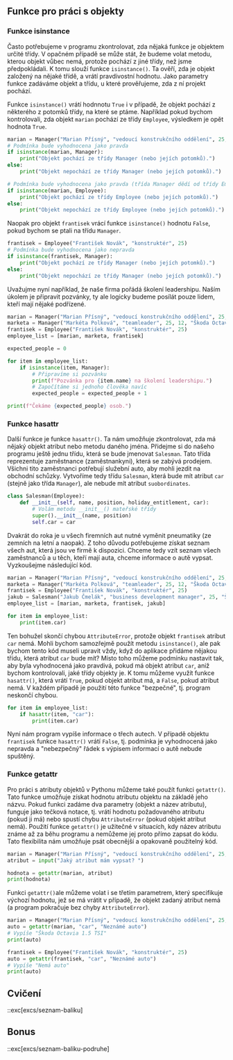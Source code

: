 ## Funkce pro práci s objekty

### Funkce isinstance

Často potřebujeme v programu zkontrolovat, zda nějaká funkce je objektem určité třídy. V opačném případě se může stát, že budeme volat metodu, kterou objekt vůbec nemá, protože pochází z jiné třídy, než jsme předpokládali. K tomu slouží funkce `isinstance()`. Ta ověří, zda je objekt založený na nějaké třídě, a vrátí pravdivostní hodnotu. Jako parametry funkce zadáváme objekt a třídu, u které prověřujeme, zda z ní projekt pochází.

Funkce `isinstance()` vrátí hodnnotu `True` i v případě, že objekt pochází z některého z potomků třídy, na které se ptáme. Například pokud bychom kontrolovali, zda objekt `marian` pochází ze třídy `Employee`, výsledkem je opět hodnota `True`.

```python
marian = Manager("Marian Přísný", "vedoucí konstrukčního oddělení", 25, 5, "Škoda Octavia 1.5 TSI")
# Podmínka bude vyhodnocena jako pravda
if isinstance(marian, Manager):
    print("Objekt pochází ze třídy Manager (nebo jejích potomků).")
else:
    print("Objekt nepochází ze třídy Manager (nebo jejích potomků).")

# Podmínka bude vyhodnocena jako pravda (třída Manager dědí od třídy Employee)
if isinstance(marian, Employee):
    print("Objekt pochází ze třídy Employee (nebo jejích potomků).")
else:
    print("Objekt nepochází ze třídy Employee (nebo jejích potomků).")
```

Naopak pro objekt `frantisek` vrácí funkce `isinstance()` hodnotu `False`, pokud bychom se ptali na třídu `Manager`.

```python
frantisek = Employee("František Novák", "konstruktér", 25)
# Podmínka bude vyhodnocena jako nepravda
if isinstance(frantisek, Manager):
    print("Objekt pochází ze třídy Manager (nebo jejích potomků).")
else:
    print("Objekt nepochází ze třídy Manager (nebo jejích potomků).")
```

Uvažujme nyní například, že naše firma pořádá školení leadershipu. Naším úkolem je připravit pozvánky, ty ale logicky budeme posílát pouze lidem, kteří mají nějaké podřízené.

```py
marian = Manager("Marian Přísný", "vedoucí konstrukčního oddělení", 25, 5, "Škoda Octavia 1.5 TSI")
marketa = Manager("Markéta Polková", "teamleader", 25, 12, "Škoda Octavia RS")
frantisek = Employee("František Novák", "konstruktér", 25)
employee_list = [marian, marketa, frantisek]

expected_people = 0

for item in employee_list:
    if isinstance(item, Manager):
        # Připravíme si pozvánku
        print(f"Pozvánka pro {item.name} na školení leadershipu.")
        # Započítáme si jednoho člověka navíc
        expected_people = expected_people + 1

print(f"Čekáme {expected_people} osob.")
```

### Funkce hasattr

Další funkce je funkce `hasattr()`. Ta nám umožňuje zkontrolovat, zda má nějaký objekt atribut nebo metodu daného jména. Přidejme si do našeho programu ještě jednu třídu, která se bude jmenovat `Salesman`. Tato třída reprezentuje zaměstnance (zaměstnankyni), která se zabývá prodejem. Všichni tito zaměstnanci potřebují služební auto, aby mohli jezdit na obchodní schůzky. Vytvoříme tedy třídu `Salesman`, která bude mít atribut `car` (stejně jako třída `Manager`), ale nebude mít atribut `suobordinates`.

```py
class Salesman(Employee):
    def __init__(self, name, position, holiday_entitlement, car):
        # Volám metodu __init__() mateřské třídy
        super().__init__(name, position)
        self.car = car
```

Dvakrát do roka je u všech firemních aut nutné vyměnit pneumatiky (ze zemních na letní a naopak). Z toho důvodu potřebujeme získat seznam všech aut, která jsou ve firmě k dispozici. Chceme tedy vzít seznam všech zaměstnanců a u těch, kteří mají auta, chceme informace o autě vypsat. Vyzkoušejme následující kód.

```py
marian = Manager("Marian Přísný", "vedoucí konstrukčního oddělení", 25, 5, "Škoda Octavia 1.5 TSI")
marketa = Manager("Markéta Polková", "teamleader", 25, 12, "Škoda Octavia RS")
frantisek = Employee("František Novák", "konstruktér", 25)
jakub = Salesman("Jakub Čmelák", "business development manager", 25, "Škoda Octavia Scout")
employee_list = [marian, marketa, frantisek, jakub]

for item in employee_list:
    print(item.car)
```

Ten bohužel skončí chybou `AttributeError`, protože objekt `frantisek` atribut `car` nemá. Mohli bychom samozřejmě použít metodu `isinstance()`, ale pak bychom tento kód museli upravit vždy, když do aplikace přidáme nějakou třídu, která atribut `car` bude mít? Místo toho můžeme podmínku nastavit tak, aby byla vyhodnocená jako pravdivá, pokud má objekt atribut `car`, aniž bychom kontrolovali, jaké třídy objekty je. K tomu můžeme využít funkce `hasattr()`, která vrátí `True`, pokud objekt atribut má, a `False`, pokud atribut nemá. V každém případě je použití této funkce "bezpečné", tj. program neskončí chybou.

```py
for item in employee_list:
    if hasattr(item, "car"):
        print(item.car)
```

Nyní nám program vypíše informace o třech autech. V případě objektu `frantisek` funkce `hasattr()` vrátí `False`, tj. podmínka je vyhodnocená jako nepravda a "nebezpečný" řádek s výpisem informací o autě nebude spuštěný.

### Funkce getattr

Pro práci s atributy objektů v Pythonu můžeme také použít funkci `getattr()`. Tato funkce umožňuje získat hodnotu atributu objektu na základě jeho názvu. Pokud funkci zadáme dva parametry (objekt a název atributu), funguje jako tečková notace, tj. vrátí hodnotu požadovaného atributu (pokud ji má) nebo spustí chybu `AttributeError` (pokud objekt atribut nemá). Použití funkce `getattr()` je užitečné v situacích, kdy název atributu známe až za běhu programu a nemůžeme jej proto přímo zapsat do kódu. Tato flexibilita nám umožňuje psát obecnější a opakovaně použitelný kód.

```py
marian = Manager("Marian Přísný", "vedoucí konstrukčního oddělení", 25, 5, "Škoda Octavia 1.5 TSI")
atribut = input("Jaký atribut mám vypsat? ")

hodnota = getattr(marian, atribut)
print(hodnota)
```

Funkci `getattr()`ale můžeme volat i se třetím parametrem, který specifikuje výchozí hodnotu, jež se má vrátit v případě, že objekt zadaný atribut nemá (a program pokračuje bez chyby `AttributeError`).

```python
marian = Manager("Marian Přísný", "vedoucí konstrukčního oddělení", 25, 5, "Škoda Octavia 1.5 TSI")
auto = getattr(marian, "car", "Neznámé auto")
# Vypíše "Škoda Octavia 1.5 TSI"
print(auto)

frantisek = Employee("František Novák", "konstruktér", 25)
auto = getattr(frantisek, "car", "Neznámé auto")
# Vypíše "Nemá auto"
print(auto)
```

## Cvičení

::exc[excs/seznam-baliku]

## Bonus

::exc[excs/seznam-baliku-podruhe]
